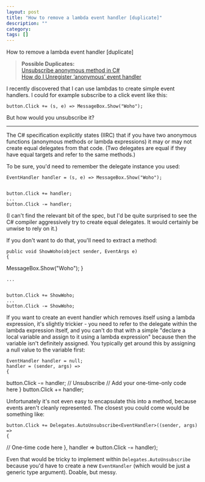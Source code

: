 ```yaml
---
layout: post
title: "How to remove a lambda event handler [duplicate]"
description: ""
category:
tags: []
---
```


How to remove a lambda event handler [duplicate]


> **Possible Duplicates:**  
> [Unsubscribe anonymous method in C#](http://stackoverflow.com/questions/183367/unsubscribe-anonymous-method-in-c)  
> [How do I Unregister ‘anonymous’ event handler](http://stackoverflow.com/questions/1348150/how-do-i-unregister-anonymous-event-handler)

I recently discovered that I can use lambdas to create simple event handlers. I could for example subscribe to a click event like this:

    button.Click += (s, e) => MessageBox.Show("Woho");

But how would you unsubscribe it?


--------------------------------------- 
The C# specification explicitly states (IIRC) that if you have two anonymous functions (anonymous methods or lambda expressions) it may or may not create equal delegates from that code. (Two delegates are equal if they have equal targets and refer to the same methods.)

To be sure, you'd need to remember the delegate instance you used:

    EventHandler handler = (s, e) => MessageBox.Show("Woho");
    
    
    button.Click += handler;
    ...
    button.Click -= handler;

(I can't find the relevant bit of the spec, but I'd be quite surprised to see the C# compiler aggressively try to create equal delegates. It would certainly be unwise to rely on it.)

If you don't want to do that, you'll need to extract a method:

    public void ShowWoho(object sender, EventArgs e)
    {
   MessageBox.Show("Woho");
    }
    
    
    ...
    
    
    button.Click += ShowWoho;
    ...
    button.Click -= ShowWoho;

If you want to create an event handler which removes itself using a lambda expression, it's slightly trickier - you need to refer to the delegate within the lambda expression itself, and you can't do that with a simple "declare a local variable and assign to it using a lambda expression" because then the variable isn't definitely assigned. You typically get around this by assigning a null value to the variable first:

    EventHandler handler = null;
    handler = (sender, args) =>
    {
  button.Click -= handler; // Unsubscribe
  // Add your one-time-only code here
    }
    button.Click += handler;

Unfortunately it's not even easy to encapsulate this into a method, because events aren't cleanly represented. The closest you could come would be something like:

    button.Click += Delegates.AutoUnsubscribe<EventHandler>((sender, args) =>
    {
  // One-time code here
    }, handler => button.Click -= handler);

Even that would be tricky to implement within `Delegates.AutoUnsubscribe` because you'd have to create a new `EventHandler` (which would be just a generic type argument). Doable, but messy.


